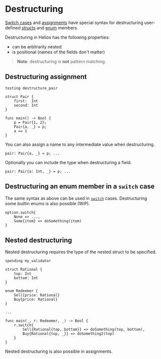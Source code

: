 # Destructuring

[Switch cases](./enums.md#switch) and [assignments](./variables.md#assignment) have special syntax for destructuring user-defined [structs](./structs.md) and [enum](./enums.md) members.

Destructuring in Helios has the following properties:
* can be arbitrarily nested
* is positional (names of the fields don't matter)

> **Note**: destructuring is **not** pattern matching.

## Destructuring assignment

```helios
testing destructure_pair

struct Pair {
    first:  Int
    second: Int
}

func main() -> Bool {
    p = Pair{1, 2};
    Pair{a, _} = p;
    a == 1
}
```

You can also assign a name to any intermediate value when destructuring.

```
pair: Pair{a, _} = p; ...
```

Optionally you can include the type when destructuring a field.

```
pair: Pair{a: Int, _} = p; ...
```

## Destructuring an enum member in a `switch` case

The same syntax as above can be used in [`switch`](./enums.md#switch) cases. Destructuring some builtin enums is also possible (WiP).

```helios
option.switch{
    None => ...,
    Some{item} => doSomething(item)
}
```

## Nested destructuring

Nested destructuring requires the type of the nested struct to be specified.

```helios
spending my_validator

struct Rational {
    top: Int
    bottom: Int
}

enum Redeemer {
    Sell{price: Rational}
    Buy{price: Rational}
}

...

func main(_, r: Redeemer, _) -> Bool {
    r.switch{
        Sell{Rational{top, bottom}} => doSomething(top, bottom),
        Buy{Rational{top, _}} => doSomething2(top)
    }
}
```

Nested destructuring is also possible in assignments.